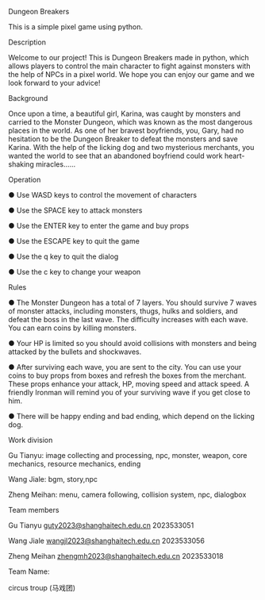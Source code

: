 Dungeon Breakers

This is a simple pixel game using python.

Description

Welcome to our project! This is Dungeon Breakers made in python, which allows players to control the main character to fight against monsters with the help of NPCs in a pixel world. We hope you can enjoy our game and we look forward to your advice!

Background

Once upon a time, a beautiful girl, Karina, was caught by monsters and carried to the Monster Dungeon, which was known as the most dangerous places in the world. As one of her bravest boyfriends, you, Gary, had no hesitation to be the Dungeon Breaker to defeat the monsters and save Karina. With the help of the licking dog and two mysterious merchants, you wanted the world to see that an abandoned boyfriend could work heart-shaking miracles……

Operation

● Use WASD keys to control the movement of characters

● Use the SPACE key to attack monsters

● Use the ENTER key to enter the game and buy props

● Use the ESCAPE key to quit the game

● Use the q key to quit the dialog

● Use the c key to change your weapon

Rules

● The Monster Dungeon has a total of 7 layers. You should survive 7 waves of monster attacks, including monsters, thugs, hulks and soldiers, and defeat the boss in the last wave. The difficulty increases with each wave. You can earn coins by killing monsters.

● Your HP is limited so you should avoid collisions with monsters and being attacked by the bullets and shockwaves.

● After surviving each wave, you are sent to the city. You can use your coins to buy props from boxes and refresh the boxes from the merchant. These props enhance your attack, HP, moving speed and attack speed. A friendly Ironman will remind you of your surviving wave if you get close to him. 

● There will be happy ending and bad ending, which depend on the licking dog. 

Work division

Gu Tianyu: image collecting and processing, npc, monster, weapon, core mechanics, resource mechanics, ending

Wang Jiale: bgm, story,npc

Zheng Meihan: menu, camera following, collision system, npc, dialogbox

Team members

Gu Tianyu guty2023@shanghaitech.edu.cn 2023533051

Wang Jiale wangjl2023@shanghaitech.edu.cn 2023533056

Zheng Meihan zhengmh2023@shanghaitech.edu.cn 2023533018

Team Name:

circus troup (马戏团)
